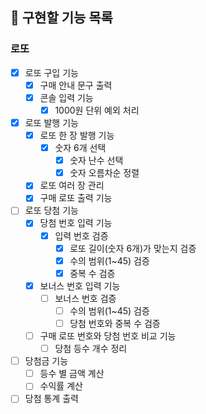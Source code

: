 ## 🧭 구현할 기능 목록

### 로또  
- [x] 로또 구입 기능  
  - [x] 구매 안내 문구 출력  
  - [x] 콘솔 입력 기능  
    - [x] 1000원 단위 예외 처리  
- [x] 로또 발행 기능  
  - [x] 로또 한 장 발행 기능  
    - [x] 숫자 6개 선택  
      - [x] 숫자 난수 선택  
      - [x] 숫자 오름차순 정렬  
  - [x] 로또 여러 장 관리  
  - [x] 구매 로또 출력 기능  
- [ ] 로또 당첨 기능  
  - [x] 당첨 번호 입력 기능  
    - [x] 입력 번호 검증
      - [x] 로또 길이(숫자 6개)가 맞는지 검증    
      - [x] 수의 범위(1~45) 검증  
      - [x] 중복 수 검증  
  - [x] 보너스 번호 입력 기능  
    - [ ] 보너스 번호 검증  
      - [ ] 수의 범위(1~45) 검증  
      - [ ] 당첨 번호와 중복 수 검증  
  - [ ] 구매 로또 번호와 당첨 번호 비교 기능  
    - [ ] 당첨 등수 개수 정리
- [ ] 당첨금 기능  
  - [ ] 등수 별 금액 계산  
  - [ ] 수익률 계산  
- [ ] 당첨 통계 출력  